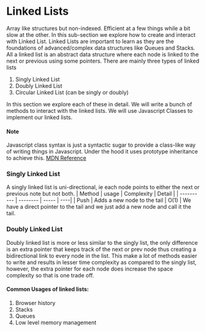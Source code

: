 # Linked Lists

Array like structures but non-indexed. Efficient at a few things while a bit slow at the other. In this sub-section we explore how to create and interact with Linked List. Linked Lists are important to learn as they are the foundations of advanced/complex data structures like Queues and Stacks.
All a linked list is an abstract data structure where each node is linked to the next or previous using some pointers. There are mainly three types of linked lists

1. Singly Linked List
2. Doubly Linked List
3. Circular Linked List (can be singly or doubly)

In this section we explore each of these in detail. We will write a bunch of methods to interact with the linked lists. We will use Javascript Classes to implement our linked lists.

#### Note

Javascript class syntax is just a syntactic sugar to provide a class-like way of writing things in Javascript. Under the hood it uses prototype inheritance to achieve this. [MDN Reference](https://developer.mozilla.org/en-US/docs/Web/JavaScript/Reference/Classes)

### Singly Linked List

A singly linked list is uni-directional, ie each node points to either the next or previous note but not both.
| Method | usage | Complexity | Detail |
| ---------- | -------- | ----- | ----|
| Push | Adds a new node to the tail | O(1) | We have a direct pointer to the tail and we just add a new node and call it the tail.

### Doubly Linked List

Doubly linked list is more or less similar to the singly list, the only difference is an extra pointer that keeps track of the next or prev node thus creating a bidirectional link to every node in the list. This make a lot of methods easier to write and results in lesser time complexity as compared to the singly list, however, the extra pointer for each node does increase the space complexity so that is one trade off.

#### Common Usages of linked lists:

1. Browser history
2. Stacks
3. Queues
4. Low level memory management

